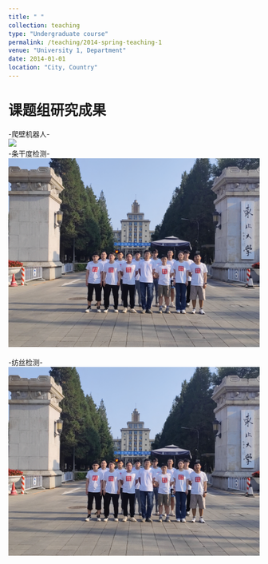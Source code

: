 ```yaml
---
title: " "
collection: teaching
type: "Undergraduate course"
permalink: /teaching/2014-spring-teaching-1
venue: "University 1, Department"
date: 2014-01-01
location: "City, Country"
---
```


课题组研究成果
======
-爬壁机器人-<br>
<img src='/images/2023.png'><br>
-条干度检测-<br>
<img src='/images/500x300.png'><br>
<br>
-纺丝检测-<br>
<img src='/images/500x300.png'>
